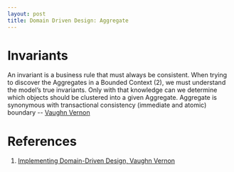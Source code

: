 ```yaml
---
layout: post
title: Domain Driven Design: Aggregate
---
```


# Invariants
>
An invariant is a business rule that must always be consistent. When trying to discover the Aggregates in a Bounded Context (2), we must understand the model’s
true invariants. Only with that knowledge can we determine which objects should be clustered into a
given Aggregate. Aggregate is synonymous with transactional consistency (immediate and atomic) boundary
-- [Vaughn Vernon](https://www.amazon.com/Implementing-Domain-Driven-Design-Vaughn-Vernon/dp/0321834577)


# References
1. [Implementing Domain-Driven Design, Vaughn Vernon](https://www.amazon.com/Implementing-Domain-Driven-Design-Vaughn-Vernon/dp/0321834577)